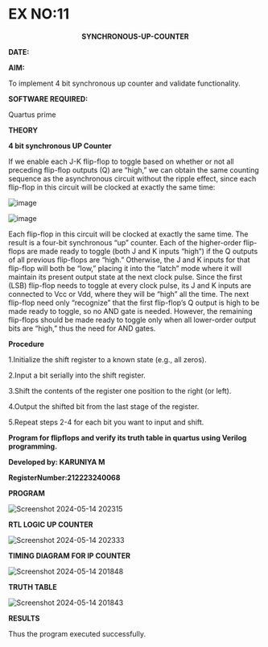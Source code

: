# EX NO:11
<P align='center'> <b> SYNCHRONOUS-UP-COUNTER</b>

**DATE:**

**AIM:**

To implement 4 bit synchronous up counter and validate functionality.

**SOFTWARE REQUIRED:**

Quartus prime

**THEORY**

**4 bit synchronous UP Counter**

If we enable each J-K flip-flop to toggle based on whether or not all preceding flip-flop outputs (Q) are “high,” we can obtain the same counting sequence as the asynchronous circuit without the ripple effect, since each flip-flop in this circuit will be clocked at exactly the same time:

![image](https://github.com/naavaneetha/SYNCHRONOUS-UP-COUNTER/assets/154305477/d5db3fa0-e413-404c-b80e-b2f39d82e7e8)


![image](https://github.com/naavaneetha/SYNCHRONOUS-UP-COUNTER/assets/154305477/52cb61eb-d04b-442d-810c-31185a68410b)

Each flip-flop in this circuit will be clocked at exactly the same time.
The result is a four-bit synchronous “up” counter. Each of the higher-order flip-flops are made ready to toggle (both J and K inputs “high”) if the Q outputs of all previous flip-flops are “high.”
Otherwise, the J and K inputs for that flip-flop will both be “low,” placing it into the “latch” mode where it will maintain its present output state at the next clock pulse.
Since the first (LSB) flip-flop needs to toggle at every clock pulse, its J and K inputs are connected to Vcc or Vdd, where they will be “high” all the time.
The next flip-flop need only “recognize” that the first flip-flop’s Q output is high to be made ready to toggle, so no AND gate is needed.
However, the remaining flip-flops should be made ready to toggle only when all lower-order output bits are “high,” thus the need for AND gates.

**Procedure**

1.Initialize the shift register to a known state (e.g., all zeros).

2.Input a bit serially into the shift register.

3.Shift the contents of the register one position to the right (or left).

4.Output the shifted bit from the last stage of the register.

5.Repeat steps 2-4 for each bit you want to input and shift.

**Program for flipflops and verify its truth table in quartus using Verilog programming.**

**Developed by: KARUNIYA M**

**RegisterNumber:212223240068**

**PROGRAM**

![Screenshot 2024-05-14 202315](https://github.com/karuniya2005/SYNCHRONOUS-UP-COUNTER/assets/161425769/11c16ec7-4de3-4675-a190-60cebff36125)


**RTL LOGIC UP COUNTER**

![Screenshot 2024-05-14 202333](https://github.com/karuniya2005/SYNCHRONOUS-UP-COUNTER/assets/161425769/a2623159-bba6-473d-a6c2-a05fd32d017d)


**TIMING DIAGRAM FOR IP COUNTER**

![Screenshot 2024-05-14 201848](https://github.com/karuniya2005/SYNCHRONOUS-UP-COUNTER/assets/161425769/54ada763-d19c-441d-9ecb-18a948a256f8)


**TRUTH TABLE**

![Screenshot 2024-05-14 201843](https://github.com/karuniya2005/SYNCHRONOUS-UP-COUNTER/assets/161425769/dfaccd3f-54ee-41ba-b91a-d9034cc9c520)


**RESULTS**

Thus the program executed successfully.
